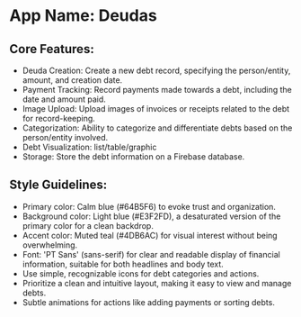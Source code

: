 # **App Name**: Deudas

## Core Features:

- Deuda Creation: Create a new debt record, specifying the person/entity, amount, and creation date.
- Payment Tracking: Record payments made towards a debt, including the date and amount paid.
- Image Upload: Upload images of invoices or receipts related to the debt for record-keeping.
- Categorization: Ability to categorize and differentiate debts based on the person/entity involved.
- Debt Visualization: list/table/graphic
- Storage: Store the debt information on a Firebase database.

## Style Guidelines:

- Primary color: Calm blue (#64B5F6) to evoke trust and organization.
- Background color: Light blue (#E3F2FD), a desaturated version of the primary color for a clean backdrop.
- Accent color: Muted teal (#4DB6AC) for visual interest without being overwhelming.
- Font: 'PT Sans' (sans-serif) for clear and readable display of financial information, suitable for both headlines and body text.
- Use simple, recognizable icons for debt categories and actions.
- Prioritize a clean and intuitive layout, making it easy to view and manage debts.
- Subtle animations for actions like adding payments or sorting debts.
